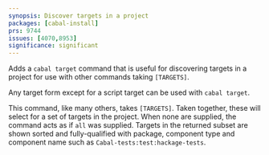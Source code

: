 ```yaml
---
synopsis: Discover targets in a project
packages: [cabal-install]
prs: 9744
issues: [4070,8953]
significance: significant
---
```


Adds a `cabal target` command that is useful for discovering targets in a
project for use with other commands taking ``[TARGETS]``.

Any target form except for a script target can be used with ``cabal target``.

This command, like many others, takes ``[TARGETS]``. Taken together, these will
select for a set of targets in the project. When none are supplied, the command
acts as if ``all`` was supplied. Targets in the returned subset are shown sorted
and fully-qualified with package, component type and component name such as
`Cabal-tests:test:hackage-tests`.
